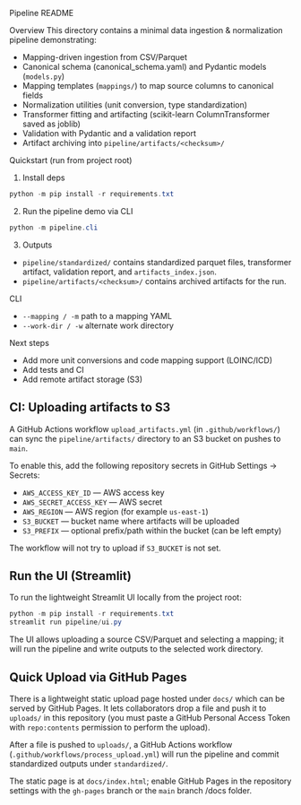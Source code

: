 Pipeline README

Overview
This directory contains a minimal data ingestion & normalization pipeline demonstrating:
- Mapping-driven ingestion from CSV/Parquet
- Canonical schema (canonical_schema.yaml) and Pydantic models (`models.py`)
- Mapping templates (`mappings/`) to map source columns to canonical fields
- Normalization utilities (unit conversion, type standardization)
- Transformer fitting and artifacting (scikit-learn ColumnTransformer saved as joblib)
- Validation with Pydantic and a validation report
- Artifact archiving into `pipeline/artifacts/<checksum>/`

Quickstart (run from project root)

1) Install deps

```powershell
python -m pip install -r requirements.txt
```

2) Run the pipeline demo via CLI

```powershell
python -m pipeline.cli
```

3) Outputs
- `pipeline/standardized/` contains standardized parquet files, transformer artifact, validation report, and `artifacts_index.json`.
- `pipeline/artifacts/<checksum>/` contains archived artifacts for the run.

CLI
- `--mapping / -m` path to a mapping YAML
- `--work-dir / -w` alternate work directory

Next steps
- Add more unit conversions and code mapping support (LOINC/ICD)
- Add tests and CI
- Add remote artifact storage (S3)

## CI: Uploading artifacts to S3

A GitHub Actions workflow `upload_artifacts.yml` (in `.github/workflows/`) can sync the `pipeline/artifacts/` directory to an S3 bucket on pushes to `main`.

To enable this, add the following repository secrets in GitHub Settings → Secrets:

- `AWS_ACCESS_KEY_ID` — AWS access key
- `AWS_SECRET_ACCESS_KEY` — AWS secret
- `AWS_REGION` — AWS region (for example `us-east-1`)
- `S3_BUCKET` — bucket name where artifacts will be uploaded
- `S3_PREFIX` — optional prefix/path within the bucket (can be left empty)

The workflow will not try to upload if `S3_BUCKET` is not set.

## Run the UI (Streamlit)

To run the lightweight Streamlit UI locally from the project root:

```powershell
python -m pip install -r requirements.txt
streamlit run pipeline/ui.py
```

The UI allows uploading a source CSV/Parquet and selecting a mapping; it will run the pipeline and write outputs to the selected work directory.

## Quick Upload via GitHub Pages

There is a lightweight static upload page hosted under `docs/` which can be served by GitHub Pages. It lets collaborators drop a file and push it to `uploads/` in this repository (you must paste a GitHub Personal Access Token with `repo:contents` permission to perform the upload).

After a file is pushed to `uploads/`, a GitHub Actions workflow (`.github/workflows/process_upload.yml`) will run the pipeline and commit standardized outputs under `standardized/`.

The static page is at `docs/index.html`; enable GitHub Pages in the repository settings with the `gh-pages` branch or the `main` branch /docs folder.

